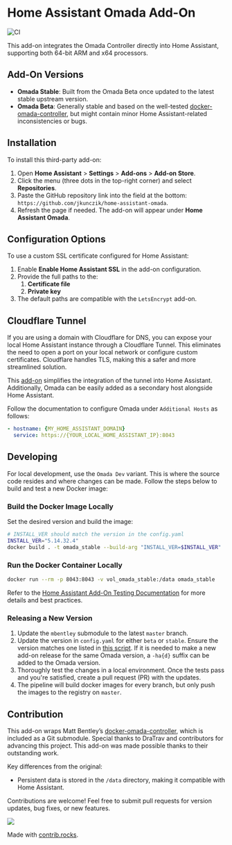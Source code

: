 # Home Assistant Omada Add-On

![CI](https://github.com/jkunczik/home-assistant-omada/workflows/Build%20and%20Push%20Multi-Platform%20Docker%20Image/badge.svg)

This add-on integrates the Omada Controller directly into Home Assistant, supporting both 64-bit ARM and x64 processors.

## Add-On Versions

- **Omada Stable**: Built from the Omada Beta once updated to the latest stable upstream version.
- **Omada Beta**: Generally stable and based on the well-tested
  [docker-omada-controller](https://github.com/mbentley/docker-omada-controller),
but might contain minor Home Assistant-related inconsistencies or bugs.

## Installation

To install this third-party add-on:

1. Open **Home Assistant** > **Settings** > **Add-ons** > **Add-on Store**.
2. Click the menu (three dots in the top-right corner) and select **Repositories**.
3. Paste the GitHub repository link into the field at the bottom:  
   `https://github.com/jkunczik/home-assistant-omada`.
4. Refresh the page if needed. The add-on will appear under **Home Assistant Omada**.

## Configuration Options

To use a custom SSL certificate configured for Home Assistant:

1. Enable **Enable Home Assistant SSL** in the add-on configuration.
2. Provide the full paths to the:
   1. **Certificate file**
   2. **Private key**
3. The default paths are compatible with the `LetsEncrypt` add-on.

## Cloudflare Tunnel

If you are using a domain with Cloudflare for DNS,
you can expose your local Home Assistant instance through a Cloudflare Tunnel.
This eliminates the need to open a port on your local network or configure custom certificates.
Cloudflare handles TLS, making this a safer and more streamlined solution.

This [add-on](https://github.com/brenner-tobias/addon-cloudflared)
simplifies the integration of the tunnel into Home Assistant.
Additionally, Omada can be easily added as a secondary host alongside Home Assistant.

Follow the documentation to configure Omada under `Additional Hosts` as follows:

```yaml
- hostname: {MY_HOME_ASSISTANT_DOMAIN}
  service: https://{YOUR_LOCAL_HOME_ASSISTANT_IP}:8043
```

## Developing

For local development, use the `Omada Dev` variant.
This is where the source code resides and where changes can be made.
Follow the steps below to build and test a new Docker image:

### Build the Docker Image Locally

Set the desired version and build the image:

```bash
# INSTALL_VER should match the version in the config.yaml
INSTALL_VER="5.14.32.4"
docker build . -t omada_stable --build-arg "INSTALL_VER=$INSTALL_VER"
```

### Run the Docker Container Locally

```bash
docker run --rm -p 8043:8043 -v vol_omada_stable:/data omada_stable
```

Refer to the
[Home Assistant Add-On Testing Documentation](https://developers.home-assistant.io/docs/add-ons/testing)
for more details and best practices.

### Releasing a New Version

1. Update the `mbentley` submodule to the latest `master` branch.
2. Update the version in `config.yaml` for either `beta` or `stable`.
   Ensure the version matches one listed in
   [this script](https://github.com/mbentley/docker-omada-controller-url/blob/master/omada_ver_to_url.sh).
   If it is needed to make a new add-on release for the same Omada version,
   a `-ha{d}` suffix can be added to the Omada version.
3. Thoroughly test the changes in a local environment.
   Once the tests pass and you're satisfied, create a pull request (PR) with the updates.
4. The pipeline will build docker images for every branch,
   but only push the images to the registry on `master`.

## Contribution

This add-on wraps Matt Bentley’s
[docker-omada-controller](https://github.com/mbentley/docker-omada-controller),
which is included as a Git submodule.
Special thanks to DraTrav and contributors for advancing this project.
This add-on was made possible thanks to their outstanding work.

Key differences from the original:

- Persistent data is stored in the `/data` directory, making it compatible with Home Assistant.

Contributions are welcome! Feel free to submit pull requests for version updates, bug fixes, or new features.

<a href="https://github.com/jkunczik/home-assistant-omada/graphs/contributors">
  <img src="https://contrib.rocks/image?repo=jkunczik/home-assistant-omada" />
</a>

Made with [contrib.rocks](https://contrib.rocks).
